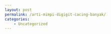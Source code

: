 ```yaml
---
layout: post
permalink: /arti-mimpi-digigit-cacing-banyak/
categories:
    - Uncategorized
---
```


